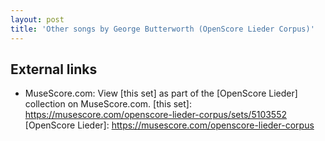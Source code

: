 ```yaml
---
layout: post
title: 'Other songs by George Butterworth (OpenScore Lieder Corpus)'
---
```


## External links

- MuseScore.com: View [this set] as part of the [OpenScore Lieder] collection on MuseScore.com.
[this set]: https://musescore.com/openscore-lieder-corpus/sets/5103552
[OpenScore Lieder]: https://musescore.com/openscore-lieder-corpus
